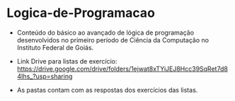 # Logica-de-Programacao

- Conteúdo do básico ao avançado de lógica de programação desenvolvidos no primeiro período de Ciência da Computação no Instituto Federal de Goiás.

- Link Drive para listas de exercício: https://drive.google.com/drive/folders/1ejwat8xTYiJEJ8Hcc39SqRet7d84Ihs_?usp=sharing

- As pastas contam com as respostas dos exercícios das listas.
